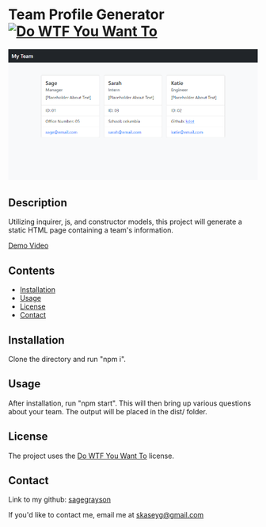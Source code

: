 <!-- NOTES
* mailto: email
* github link from username

Employee - Parent Class
name
id
email

-   methods
    getName()
    getId()
    getEmail()
    getRole() - default "employee"

Manager
officeNumber
    getRole() "Manager"

Engineer
github
    getGithub()
    getRole() "Engineer"

Intern
school
    getSchool()
    getRole() "Intern"

then exit app, generate html
 -->

# Team Profile Generator [![Do WTF You Want To](https://img.shields.io/badge/License-WTFPL-brightgreen.svg)](http://www.wtfpl.net/)

![screenshot](assets/screenshot.png)

## Description

Utilizing inquirer, js, and constructor models, this project will generate a static HTML page containing a team's information.

[Demo Video](https://watch.screencastify.com/v/Hgz1Uzf4rmmJ14GB3lzR)

## Contents

-   [Installation](#installation)
-   [Usage](#usage)
-   [License](#license)
-   [Contact](#contact)

## Installation

Clone the directory and run "npm i".

## Usage

After installation, run "npm start". This will then bring up various questions about your team. The output will be placed in the dist/ folder.

## License

The project uses the [Do WTF You Want To](http://www.wtfpl.net/) license.

## Contact

Link to my github: [sagegrayson](https://github.com/sagegrayson)

If you'd like to contact me, email me at [skaseyg@gmail.com](mailto:skaseyg@gmail.com)
